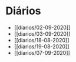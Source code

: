 # Diários
- [[diarios/02-09-2020]]
- [[diarios/03-09-2020]]
- [[diarios/18-08-2020]]
- [[diarios/19-08-2020]]
- [[diarios/07-09-2020]]